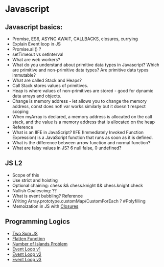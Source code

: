 # Javascript

## Javascript basics:

- Promise, ES6, ASYNC AWAIT, CALLBACKS, closures, currying
- Explain Event loop in JS
- Promise.all() ?
- setTimeout vs setInterval
- What are web workers?
- What do you understand about primitive data types in Javascript? Which are primitive and non-primitive data types? Are primitive data types immutable?
- What are called Stack and Heaps?
- Call Stack stores values of primitives.
- Heap is where values of non-primitives are stored - good for dynamic data arrays and objects.
- Change is memory address - let allows you to change the memory address, const does not! var works similarly but it doesn't respect scoping
- When myArray is declared, a memory address is allocated on the call stack, and the value is a memory address that is allocated on the heap
- Reference
- What is an IIFE in JavaScript? IIFE (Immediately Invoked Function Expression) is a JavaScript function that runs as soon as it is defined.
- What is the difference between arrow function and normal function?
- What are falsy values in JS? 6 null false, 0 undefined?

## JS L2
- Scope of this
- Use strict and hoisting
- Optional chaining: chess && chess.knight && chess.knight.check
- Nullish Coalescing: ??
- What is event bubbling? Reference
- Writing Array.prototype.customMap/CustomForEach ? #Polyfilling
- Memoization in JS with [Closures](https://scotch.io/tutorials/understanding-memoization-in-javascript)

## Programming Logics
- [Two Sum JS](https://gist.github.com/shubham43MP/9c5c784260900c2c9960b4d32e5d160e)
- [Flatten Function](https://gist.github.com/shubham43MP/b619296b1d53aa821339ee34f4cb8436)
- [Number of Islands Problem](https://gist.github.com/shubham43MP/5d9240013b65cb066b7ceecb7980b842)
- [Event Loop v1](https://gist.github.com/shubham43MP/d681b985985d3f549647e9f6a681cbcc)
- [Event Loop v2](/.ismart/assets/v1.png)
- [Event Loop v3](/.ismart/assets/v2.png)
